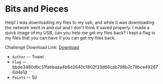 # Bits and Pieces
Help! I was downloading my files to my usb, and while it was downloading the network went in and out and I don't think it saved properly. I made a quick image
of my USB, can you help me get my files back? I kept a flag in my files that you can have if you can get my files back.

Challenge Download Link: [Download](https://mega.nz/#!CCRjRSRL!emRUMh-yiIAxsjfprdKn3jB9od1TmlhNev0Bn7NxwGM)

* `Author` -- Towel
* `Flag` -- bbde3480dbc31fabbaaa4b6d2640c1802f33d66cab798b7c79bce492676d4e1d
* `Points` -- 50
